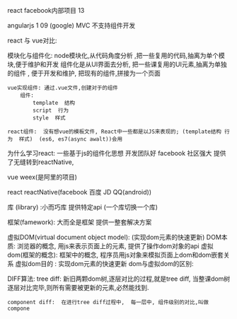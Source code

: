 react   facebook内部项目 13



angularjs 1 09 (google)
    MVC  不支持组件开发

react 与  vue对比:

模块化与组件化:
    node模块化,从代码角度分析 ,把一些复用的代码,抽离为单个模块,便于维护和开发
    组件化是从UI界面去分析, 把一些课复用的UI元素,抽离为单独的组件  ,  便于开发和维护,  把现有的组件,拼接为一个页面


    vue实现组件: 通过.vue文件,创建对于的组件
        组件:
            template  结构
            script  行为
            style  样式

    react组件:  没有想vue的模板文件, React中一些都是以JS来表现的; (template结构 行为  样式)  (es6, es7(async awalt))会用


为什么学习react:
    一些基于js的组件化思想
    开发团队好  facebook
    社区强大
    提供了无缝转到reactNative,


vue weex(是阿里的项目)

react reactNative(facebook 百度 JD QQ(android))


库 (library)  :小而巧库  提供特定api  (一个库切换一个库)

框架(famework): 大而全是框架  提供一整套解决方案


虚拟DOM(virtual document object model):  (实现dom元素的快速更新)
    DOM本质:  浏览器的概念, 用js来表示页面上的元素, 提供了操作dom对象的api
    虚拟dom(框架的概念):   框架中的概念,  程序员用js对象来模拟页面上dom和dom嵌套关系
    虚拟dom目的  :  实现dom元素的快速更新
    dom与虚拟dom的区别:


DIFF算法:
    tree diff: 新旧两颗dom树,逐层对比的过程,就是tree diff, 当整课dom树逐层对比完毕,则所有需要被更新的元素,必然能找到.

    component diff:  在进行tree diff过程中,  每一层中, 组件级别的对比,叫做compone